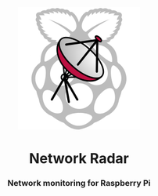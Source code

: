 <p align="center">
  <img width="250px" src="./assets/logo.png">
  <h1 align="center">Network Radar</h1>
  <h3 align="center">Network monitoring for Raspberry Pi</h3>
</p>
